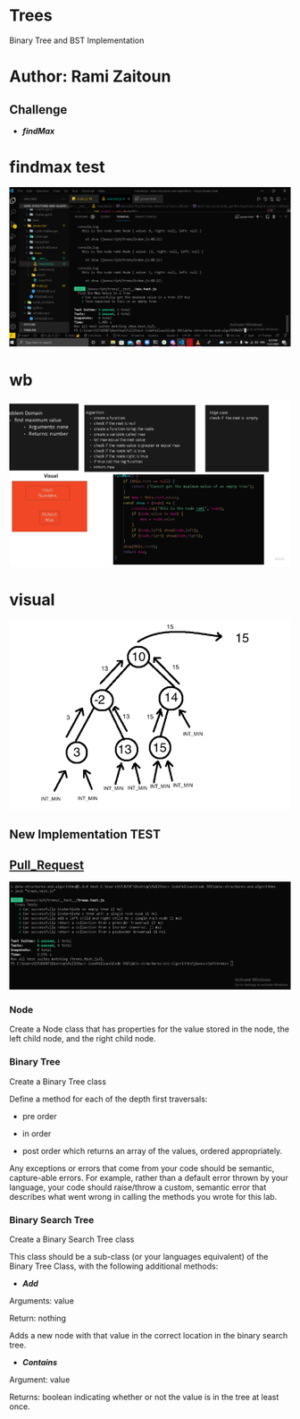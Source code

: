 # Trees

Binary Tree and BST Implementation

# Author: Rami Zaitoun

## Challenge
- ***findMax***

# findmax test
![](./assets/max.PNG)

# wb 
![](./assets/wb.jpg)
# visual 
![](./assets/nbt4.PNG)

## New Implementation TEST 
## [Pull_Request](https://github.com/MasteRminD6666/data-structures-and-algorithms/pull/35)

![](https://github.com/MasteRminD6666/data-structures-and-algorithms/blob/main/javascript/trees/assets/tree.PNG?raw=true)

### Node

Create a Node class that has properties for the value stored in the node, the left child node, and the right child node.

### Binary Tree

Create a Binary Tree class

Define a method for each of the depth first traversals:

- pre order

- in order

- post order which returns an array of the values, ordered appropriately.

Any exceptions or errors that come from your code should be semantic, capture-able errors. For example, rather than a default error thrown by your language, your code should raise/throw a custom, semantic error that describes what went wrong in calling the methods you wrote for this lab.

### Binary Search Tree

Create a Binary Search Tree class

This class should be a sub-class (or your languages equivalent) of the Binary Tree Class, with the following additional methods:

- ***Add***

Arguments: value

Return: nothing

Adds a new node with that value in the correct location in the binary search tree.

- ***Contains***

Argument: value

Returns: boolean indicating whether or not the value is in the tree at least once.
